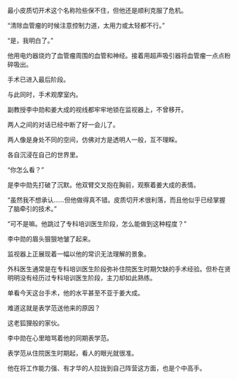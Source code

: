 最小皮质切开术这个名称险些保不住，但他还是顺利克服了危机。

“清除血管瘤的时候注意控制力道，太用力或太轻都不行。”

“是，我明白了。”

他用电灼器烧灼了血管瘤周围的血管和神经。接着用超声吸引器将血管瘤一点点粉碎吸出。

手术已进入最后阶段。

与此同时，手术观摩室内。

副教授李中勋和姜大成的视线都牢牢地锁在监视器上，不曾移开。

两人之间的对话已经中断了好一会儿了。

两人像是身处不同的空间，仿佛对方是透明人一般，互不理睬。

各自沉浸在自己的世界里。

“你怎么看？”

是李中勋先打破了沉默。他双臂交叉抱在胸前，观察着姜大成的表情。

“虽然我不想承认……但他做得真不错。皮质切开术很利落，而且他似乎已经掌握了脑牵引的技术。”

“可不是嘛。他跳过了专科培训医生阶段，怎么能做到这种程度？”

李中勋的眉头狠狠地皱了起来。

监视器上正展现着一幅以他的常识无法理解的景象。

外科医生通常是在专科培训医生阶段弥补住院医生时期欠缺的手术经验。但朴在贤明明没有经历过专科培训医生阶段，主刀却如此熟练。

单看今天这台手术，他的水平甚至不亚于姜大成。

难道这就是表学范送他来的原因？

这老狐狸般的家伙。

李中勋在心里暗骂着他的同期表学范。

表学范从住院医生时期起，看人的眼光就很准。

他在将工作能力强、有才华的人拉拢到自己阵营这方面，也是个中高手。